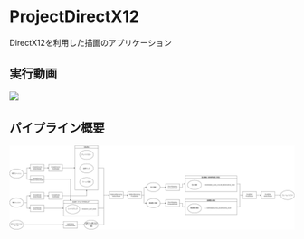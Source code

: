 # ProjectDirectX12

DirectX12を利用した描画のアプリケーション

## 実行動画
![](README/play001.gif)

## パイプライン概要
![](README/pipeline.drawio.png)
